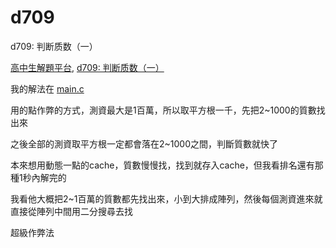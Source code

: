 # d709
d709: 判断质数（一）

[高中生解題平台](http://zerojudge.tw/), [d709: 判断质数（一）](http://zerojudge.tw/ShowProblem?problemid=d709)

我的解法在 [main.c](https://github.com/wemee/d709/blob/master/main.c)

用的點作弊的方式，測資最大是1百萬，所以取平方根一千，先把2~1000的質數找出來

之後全部的測資取平方根一定都會落在2~1000之間，判斷質數就快了

本來想用動態一點的cache，質數慢慢找，找到就存入cache，但我看排名還有那種1秒內解完的

我看他大概把2~1百萬的質數都先找出來，小到大排成陣列，然後每個測資進來就直接從陣列中間用二分搜尋去找

超級作弊法
